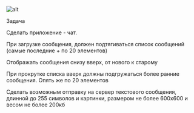 ![alt](https://github.com/habr/ChatTestTask/blob/master/1.gif)

Задача

Сделать приложение - чат.

При загрузке сообщения, должен подтягиваться список сообщений (самые последние + по 20 элементов)

Отображать сообщения снизу вверх, от нового к старому

При прокрутке списка вверх должны подгружаться более ранние сообщения. Опять же по 20 элементов

Сделать возможным отправку на сервер текстового сообщения, длинной до 255 символов и картинки, размером не более 600х600 и весом не более 200кб
